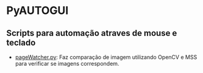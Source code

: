 # PyAUTOGUI

## Scripts para automação atraves de mouse e teclado

- [pageWatcher.py](https://github.com/vss-2/pyAutoGUI/blob/master/pageWatcher.py):
Faz comparação de imagem utilizando OpenCV e MSS para verificar se imagens correspondem.
